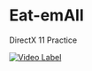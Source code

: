 # Eat-emAll
DirectX 11 Practice

[![Video Label](http://img.youtube.com/vi/HF7dT3Lmi3I/0.jpg)](https://youtu.be/HF7dT3Lmi3I)
